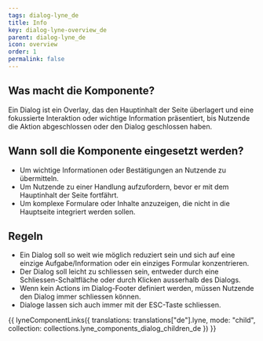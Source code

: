 ```yaml
---
tags: dialog-lyne_de
title: Info
key: dialog-lyne-overview_de
parent: dialog-lyne_de
icon: overview
order: 1
permalink: false
---
```


## Was macht die Komponente?
Ein Dialog ist ein Overlay, das den Hauptinhalt der Seite überlagert und eine fokussierte Interaktion oder wichtige Information präsentiert, bis Nutzende die Aktion abgeschlossen oder den Dialog geschlossen haben.

## Wann soll die Komponente eingesetzt werden?
* Um wichtige Informationen oder Bestätigungen an Nutzende zu übermitteln.
* Um Nutzende zu einer Handlung aufzufordern, bevor er mit dem Hauptinhalt der Seite fortfährt.
* Um komplexe Formulare oder Inhalte anzuzeigen, die nicht in die Hauptseite integriert werden sollen.

## Regeln
* Ein Dialog soll so weit wie möglich reduziert sein und sich auf eine einzige Aufgabe/Information oder ein einziges Formular konzentrieren.
* Der Dialog soll leicht zu schliessen sein, entweder durch eine Schliessen-Schaltfläche oder durch Klicken ausserhalb des Dialogs.
* Wenn kein Actions im Dialog-Footer definiert werden, müssen Nutzende den Dialog immer schliessen können.
* Dialoge lassen sich auch immer mit der ESC-Taste schliessen.

{{ lyneComponentLinks({
  translations: translations["de"].lyne,
  mode: "child",
  collection: collections.lyne_components_dialog_children_de
}) }}